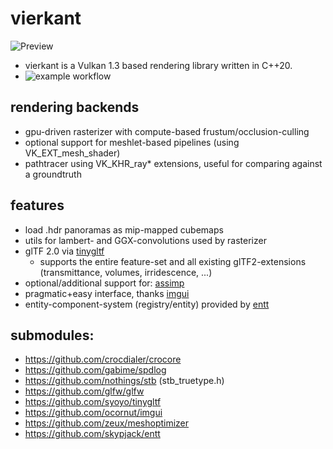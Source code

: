 # vierkant

![Preview](https://crocdialer.com/wp-content/uploads/2022/10/2022-09-30-chessboard.jpg)
- vierkant is a Vulkan 1.3 based rendering library written in C++20.
- ![example workflow](https://github.com/crocdialer/vierkant/actions/workflows/cmake_build.yml/badge.svg)

rendering backends
-
- gpu-driven rasterizer with compute-based frustum/occlusion-culling
- optional support for meshlet-based pipelines (using VK_EXT_mesh_shader)
- pathtracer using VK_KHR_ray* extensions, useful for comparing against a groundtruth

features
-
- load .hdr panoramas as mip-mapped cubemaps
- utils for lambert- and GGX-convolutions used by rasterizer
- glTF 2.0 via [tinygltf](https://github.com/syoyo/tinygltf)
  - supports the entire feature-set and all existing glTF2-extensions (transmittance, volumes, irridescence, ...) 
- optional/additional support for: [assimp](https://github.com/assimp/assimp)
- pragmatic+easy interface, thanks [imgui](https://github.com/ocornut/imgui)
- entity-component-system (registry/entity) provided by [entt](https://github.com/skypjack/entt)

submodules:
- 
- https://github.com/crocdialer/crocore
- https://github.com/gabime/spdlog
- https://github.com/nothings/stb (stb_truetype.h)
- https://github.com/glfw/glfw
- https://github.com/syoyo/tinygltf
- https://github.com/ocornut/imgui
- https://github.com/zeux/meshoptimizer
- https://github.com/skypjack/entt
